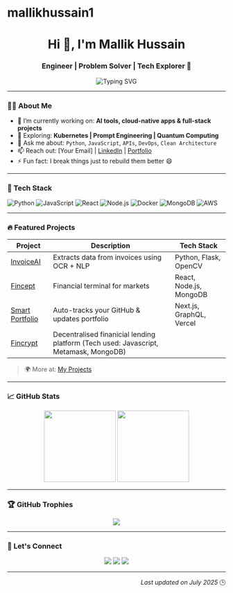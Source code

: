 # mallikhussain1
<!-- Mallik Hussain GitHub Profile README -->

<h1 align="center">Hi 👋, I'm Mallik Hussain</h1>
<h3 align="center">Engineer | Problem Solver | Tech Explorer 🚀</h3>

<p align="center">
  <img src="https://readme-typing-svg.demolab.com?font=Fira+Code&size=20&pause=1000&color=0AFFEF&center=true&vCenter=true&multiline=true&width=600&lines=Building+things+that+matter;Obsessed+with+clean+code+%26+innovation;Crafting+software+with+purpose" alt="Typing SVG" />
</p>

---

### 👨‍💻 About Me

- 🔭 I’m currently working on: **AI tools, cloud-native apps & full-stack projects**
- 🌱 Exploring: **Kubernetes | Prompt Engineering | Quantum Computing**
- 💬 Ask me about: `Python`, `JavaScript`, `APIs`, `DevOps`, `Clean Architecture`
- 📫 Reach out: [Your Email] | [LinkedIn](#) | [Portfolio](#)
- ⚡ Fun fact: I break things just to rebuild them better 😄

---

### 🧰 Tech Stack

![Python](https://img.shields.io/badge/Python-3776AB?style=for-the-badge&logo=python&logoColor=white)
![JavaScript](https://img.shields.io/badge/JavaScript-F0DB4F?style=for-the-badge&logo=javascript&logoColor=black)
![React](https://img.shields.io/badge/React-61DBFB?style=for-the-badge&logo=react&logoColor=white)
![Node.js](https://img.shields.io/badge/Node.js-3C873A?style=for-the-badge&logo=node.js&logoColor=white)
![Docker](https://img.shields.io/badge/Docker-0db7ed?style=for-the-badge&logo=docker&logoColor=white)
![MongoDB](https://img.shields.io/badge/MongoDB-4EA94B?style=for-the-badge&logo=mongodb&logoColor=white)
![AWS](https://img.shields.io/badge/AWS-FF9900?style=for-the-badge&logo=amazon-aws&logoColor=white)

---

### 🔥 Featured Projects

| Project | Description | Tech Stack |
|--------|-------------|------------|
| [InvoiceAI](#) | Extracts data from invoices using OCR + NLP | Python, Flask, OpenCV |
| [Fincept](https://product.fincept.in/) | Financial terminal for markets | React, Node.js, MongoDB |
| [Smart Portfolio](#) | Auto-tracks your GitHub & updates portfolio | Next.js, GraphQL, Vercel |
| [Fincrypt](https://github.com/aditiisinha/DeFi-Lending) | Decentralised finanicial lending platform (Tech used: Javascript, Metamask, MongoDB)
> 🌍 More at: [My Projects](https://github.com/mallik-hussain?tab=repositories)

---

### 📈 GitHub Stats

<p align="center">
  <img src="https://github-readme-stats.vercel.app/api?username=mallik-hussain&show_icons=true&theme=tokyonight" height="165"/>
  <img src="https://github-readme-stats.vercel.app/api/top-langs/?username=mallik-hussain&layout=compact&theme=tokyonight" height="165"/>
</p>

---

### 🏆 GitHub Trophies

<p align="center">
  <img src="https://github-profile-trophy.vercel.app/?username=mallik-hussain&theme=dracula&row=1&column=6" />
</p>

---

### 📍 Let's Connect

<p align="center">
  <a href="https://linkedin.com/in/your-link" target="_blank"><img src="https://img.shields.io/badge/LinkedIn-blue?style=for-the-badge&logo=linkedin&logoColor=white"/></a>
  <a href="mailto:your@email.com"><img src="https://img.shields.io/badge/Email-red?style=for-the-badge&logo=gmail&logoColor=white"/></a>
  <a href="https://twitter.com/your-handle"><img src="https://img.shields.io/badge/Twitter-black?style=for-the-badge&logo=twitter&logoColor=white"/></a>
</p>

---

<!-- Last updated -->
<p align="right">
  <i>Last updated on July 2025</i> 🕒
</p>
